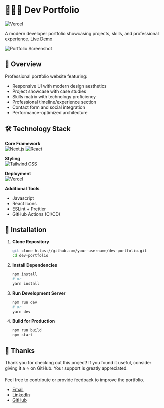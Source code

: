 # 👨🏻‍💻 Dev Portfolio
![Vercel](https://img.shields.io/badge/deployed_on-vercel-black?logo=vercel)

A modern developer portfolio showcasing projects, skills, and professional experience. [Live Demo](https://dev-portfolio-opal-five.vercel.app/)

![Portfolio Screenshot](https://github.com/user-attachments/assets/b5193bd2-0460-49e2-b907-5d870e1be1db)

## 🌟 Overview
Professional portfolio website featuring:
- Responsive UI with modern design aesthetics
- Project showcase with case studies
- Skills matrix with technology proficiency
- Professional timeline/experience section
- Contact form and social integration
- Performance-optimized architecture

## 🛠️ Technology Stack
**Core Framework**  
[![Next.js](https://img.shields.io/badge/Next.js-15-blue?logo=next.js)](https://nextjs.org/) 
[![React](https://img.shields.io/badge/React-19-%2361DAFB?logo=react)](https://react.dev/)

**Styling**  
[![Tailwind CSS](https://img.shields.io/badge/Tailwind_CSS-3.4-%2338B2AC?logo=tailwind-css)](https://tailwindcss.com/)

**Deployment**  
[![Vercel](https://img.shields.io/badge/Vercel-Deployed-black?logo=vercel)](https://vercel.com)

**Additional Tools**  
- Javascript
- React Icons
- ESLint + Prettier
- GitHub Actions (CI/CD)

## 🚀 Installation
1. **Clone Repository**
   ```bash
   git clone https://github.com/your-username/dev-portfolio.git
   cd dev-portfolio

2. **Install Dependencies**
   ```bash
   npm install
   # or
   yarn install

3. **Run Development Server**
   ```bash
   npm run dev
   # or
   yarn dev

   
4. **Build for Production**
   ```bash
   npm run build
   npm start
   ```



## 🙏 Thanks
Thank you for checking out this project! If you found it useful, consider giving it a ⭐️ on GitHub. Your support is greatly appreciated.

Feel free to contribute or provide feedback to improve the portfolio.

- [Email](ydhiman20@gmail.com)
- [LinkedIn](https://www.linkedin.com/in/ydhiman20/)
- [GitHub](https://github.com/ydhiman20/) 
